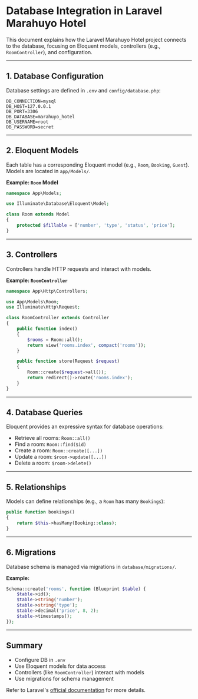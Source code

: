 # Database Integration in Laravel Marahuyo Hotel

This document explains how the Laravel Marahuyo Hotel project connects to the database, focusing on Eloquent models, controllers (e.g., `RoomController`), and configuration.

---

## 1. Database Configuration

Database settings are defined in `.env` and `config/database.php`:

```env
DB_CONNECTION=mysql
DB_HOST=127.0.0.1
DB_PORT=3306
DB_DATABASE=marahuyo_hotel
DB_USERNAME=root
DB_PASSWORD=secret
```

---

## 2. Eloquent Models

Each table has a corresponding Eloquent model (e.g., `Room`, `Booking`, `Guest`). Models are located in `app/Models/`.

**Example: `Room` Model**
```php
namespace App\Models;

use Illuminate\Database\Eloquent\Model;

class Room extends Model
{
    protected $fillable = ['number', 'type', 'status', 'price'];
}
```

---

## 3. Controllers

Controllers handle HTTP requests and interact with models.

**Example: `RoomController`**
```php
namespace App\Http\Controllers;

use App\Models\Room;
use Illuminate\Http\Request;

class RoomController extends Controller
{
    public function index()
    {
        $rooms = Room::all();
        return view('rooms.index', compact('rooms'));
    }

    public function store(Request $request)
    {
        Room::create($request->all());
        return redirect()->route('rooms.index');
    }
}
```

---

## 4. Database Queries

Eloquent provides an expressive syntax for database operations:

- Retrieve all rooms: `Room::all()`
- Find a room: `Room::find($id)`
- Create a room: `Room::create([...])`
- Update a room: `$room->update([...])`
- Delete a room: `$room->delete()`

---

## 5. Relationships

Models can define relationships (e.g., a `Room` has many `Bookings`):

```php
public function bookings()
{
    return $this->hasMany(Booking::class);
}
```

---

## 6. Migrations

Database schema is managed via migrations in `database/migrations/`.

**Example:**
```php
Schema::create('rooms', function (Blueprint $table) {
    $table->id();
    $table->string('number');
    $table->string('type');
    $table->decimal('price', 8, 2);
    $table->timestamps();
});
```

---

## Summary

- Configure DB in `.env`
- Use Eloquent models for data access
- Controllers (like `RoomController`) interact with models
- Use migrations for schema management

Refer to Laravel's [official documentation](https://laravel.com/docs/database) for more details.